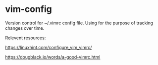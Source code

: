 # vim-config
Version control for ~/.vimrc config file. Using for the purpose of tracking changes over time.

Relevent resources:

https://linuxhint.com/configure_vim_vimrc/

https://dougblack.io/words/a-good-vimrc.html
